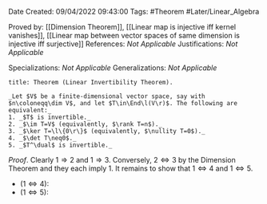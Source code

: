 <div class="topSpace"></div>

Date Created: 09/04/2022 09:43:00
Tags: #Theorem #Later/Linear_Algebra

Proved by: [[Dimension Theorem]], [[Linear map is injective iff kernel vanishes]], [[Linear map between vector spaces of same dimension is injective iff surjective]]
References: _Not Applicable_
Justifications: _Not Applicable_

Specializations: _Not Applicable_
Generalizations: _Not Applicable_

``` ad-Theorem
title: Theorem (Linear Invertibility Theorem).

_Let $V$ be a finite-dimensional vector space, say with $n\coloneqq\dim V$, and let $T\in\End\l(V\r)$. The following are equivalent:_
1. _$T$ is invertible._
2. _$\im T=V$ (equivalently, $\rank T=n$)._
3. _$\ker T=\l\{0\r\}$ (equivalently, $\nullity T=0$)._
4. _$\det T\neq0$._
5. _$T^\dual$ is invertible._

```

_Proof_. Clearly $1\Rightarrow2$ and $1\Rightarrow3$. Conversely, $2\Leftrightarrow3$ by the Dimension Theorem and they each imply $1$. It remains to show that $1\Leftrightarrow4$ and $1\Leftrightarrow5$.
* ($1\Leftrightarrow4$): 
* ($1\Leftrightarrow5$): 
